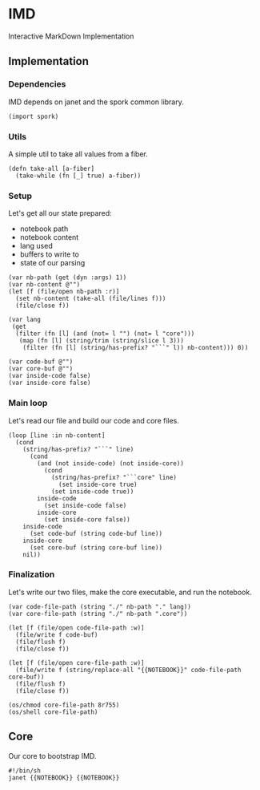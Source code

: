 # IMD

Interactive MarkDown Implementation

## Implementation

### Dependencies

IMD depends on janet and the spork common library.

```janet
(import spork)
```

### Utils

A simple util to take all values from a fiber.

```janet
(defn take-all [a-fiber]
  (take-while (fn [_] true) a-fiber))
```

### Setup

Let's get all our state prepared:
- notebook path
- notebook content
- lang used
- buffers to write to
- state of our parsing

```janet
(var nb-path (get (dyn :args) 1))
(var nb-content @"")
(let [f (file/open nb-path :r)]
  (set nb-content (take-all (file/lines f)))
  (file/close f))

(var lang
 (get
  (filter (fn [l] (and (not= l "") (not= l "core")))
   (map (fn [l] (string/trim (string/slice l 3)))
    (filter (fn [l] (string/has-prefix? "```" l)) nb-content))) 0))

(var code-buf @"")
(var core-buf @"")
(var inside-code false)
(var inside-core false)
```

### Main loop

Let's read our file and build our code and core files.

```janet
(loop [line :in nb-content]
  (cond
    (string/has-prefix? "```" line)
      (cond
        (and (not inside-code) (not inside-core))
          (cond
            (string/has-prefix? "```core" line)
              (set inside-core true)
            (set inside-code true))
        inside-code
          (set inside-code false)
        inside-core
          (set inside-core false))
    inside-code
      (set code-buf (string code-buf line))
    inside-core
      (set core-buf (string core-buf line))
    nil))
```

### Finalization

Let's write our two files, make the core executable, and run the notebook.

```janet
(var code-file-path (string "./" nb-path "." lang))
(var core-file-path (string "./" nb-path ".core"))

(let [f (file/open code-file-path :w)]
  (file/write f code-buf)
  (file/flush f)
  (file/close f))

(let [f (file/open core-file-path :w)]
  (file/write f (string/replace-all "{{NOTEBOOK}}" code-file-path core-buf))
  (file/flush f)
  (file/close f))

(os/chmod core-file-path 8r755)
(os/shell core-file-path)
```

## Core

Our core to bootstrap IMD.

```core
#!/bin/sh
janet {{NOTEBOOK}} {{NOTEBOOK}}
```

